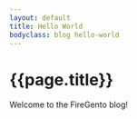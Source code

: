 ```yaml
---
layout: default
title: Hello World
bodyclass: blog hello-world
---
```


# {{page.title}}

Welcome to the FireGento blog!
